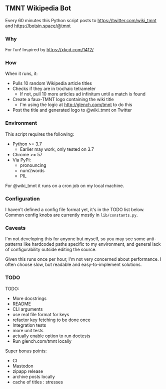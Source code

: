 ## TMNT Wikipedia Bot

Every 60 minutes this Python script posts to https://twitter.com/wiki_tmnt and https://botsin.space/@tmnt

### Why

For fun! Inspired by https://xkcd.com/1412/

### How

When it runs, it:
- Pulls 10 random Wikipedia article titles
- Checks if they are in trochaic tetrameter
  - If not, pull 10 more articles ad infinitum until a match is found
- Create a faux-TMNT logo containing the wiki title
  - I'm using the logic at http://glench.com/tmnt to do this
- Post the title and generated logo to @wiki_tmnt on Twitter

### Environment

This script requires the following:

- Python >= 3.7
  - Earlier may work, only tested on 3.7
- Chrome >= 57
- Via PyPi:
  - pronouncing
  - num2words
  - PIL

For @wiki_tmnt it runs on a cron job on my local machine.

### Configuration

I haven't defined a config file format yet, it's in the TODO list below. Common config knobs are currently mostly in `lib/constants.py`.

### Caveats

I'm not developing this for anyone but myself, so you may see some anti-patterns like hardcoded paths specific to my environment, and general lack of configurability outside editing the source.

Given this runs once per hour, I'm not very concerned about performance. I often choose slow, but readable and easy-to-implement solutions.

### TODO

TODO:
  - More docstrings
  - README
  - CLI arguments
  - use real file format for keys
  - refactor key fetching to be done once
  - Integration tests
  - more unit tests
  - actually enable option to run doctests
  - Run glench.com/tmnt locally

Super bonus points:
  - CI
  - Mastodon
  - zipapp release
  - archive posts locally
  - cache of titles : stresses
